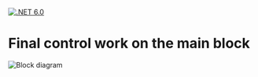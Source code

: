[![.NET 6.0](https://img.shields.io/badge/.Net-6.0-blue.svg)](https://dotnet.microsoft.com/en-us/download/dotnet/6.0)
# Final control work on the main block

![Block diagram](https://github.com/MarinaZhdanovich/exam_work/issues/1#issue-1822243461)